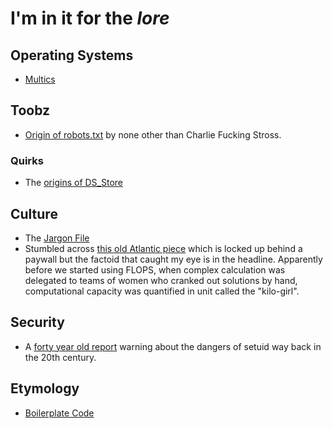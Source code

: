 # I'm in it for the _lore_

## Operating Systems

 * [Multics](https://www.multicians.org/)

## Toobz

 * [Origin of robots.txt](https://www.antipope.org/charlie/blog-static/fiction/accelerando/accelerando-intro.html) by none other than Charlie Fucking Stross.

### Quirks

 * The [origins of DS_Store](https://www.arno.org/on-the-origins-of-ds-store)

## Culture

 * The [Jargon File](http://catb.org/jargon/html/)
 * Stumbled across [this old Atlantic piece](https://www.theatlantic.com/technology/archive/2013/10/computing-power-used-to-be-measured-in-kilo-girls/280633/) which is locked up behind a paywall but the factoid that caught my eye is in the headline. Apparently before we started using FLOPS, when complex calculation was delegated to teams of women who cranked out solutions by hand, computational capacity was quantified in unit called the "kilo-girl".

## Security

 * A [forty year old report](https://www.tuhs.org/Archive/Documentation/TechReports/Bell_Labs/ReedsShellHoles.pdf) warning about the dangers of setuid way back in the 20th century.

## Etymology

 * [Boilerplate Code](https://buttondown.com/hillelwayne/archive/why-do-we-call-it-boilerplate-code)
